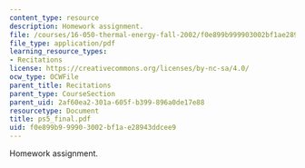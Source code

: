 ```yaml
---
content_type: resource
description: Homework assignment.
file: /courses/16-050-thermal-energy-fall-2002/f0e899b999903002bf1ae28943ddcee9_ps5_final.pdf
file_type: application/pdf
learning_resource_types:
- Recitations
license: https://creativecommons.org/licenses/by-nc-sa/4.0/
ocw_type: OCWFile
parent_title: Recitations
parent_type: CourseSection
parent_uid: 2af60ea2-301a-605f-b399-896a0de17e88
resourcetype: Document
title: ps5_final.pdf
uid: f0e899b9-9990-3002-bf1a-e28943ddcee9
---
```

Homework assignment.